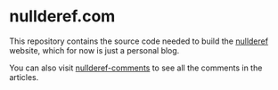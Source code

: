 # nullderef.com

This repository contains the source code needed to build the
[nullderef](https://nullderef.com) website, which for now is just a personal
blog.

You can also visit
[nullderef-comments](https://github.com/marioortizmanero/nullderef.com-comments)
to see all the comments in the articles.
